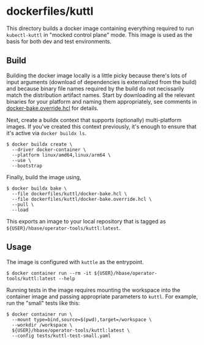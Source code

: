 <!--
 Licensed to the Apache Software Foundation (ASF) under one
 or more contributor license agreements.  See the NOTICE file
 distributed with this work for additional information
 regarding copyright ownership.  The ASF licenses this file
 to you under the Apache License, Version 2.0 (the
 "License"); you may not use this file except in compliance
 with the License.  You may obtain a copy of the License at

     http://www.apache.org/licenses/LICENSE-2.0

 Unless required by applicable law or agreed to in writing, software
 distributed under the License is distributed on an "AS IS" BASIS,
 WITHOUT WARRANTIES OR CONDITIONS OF ANY KIND, either express or implied.
 See the License for the specific language governing permissions and
 limitations under the License.
-->

# dockerfiles/kuttl

This directory builds a docker image containing everything required to run `kubectl-kuttl` in
"mocked control plane" mode. This image is used as the basis for both dev and test environments.

## Build

Building the docker image locally is a little picky because there's lots of input arguments
(download of dependencies is externalized from the build) and because binary file names required
by the build do not necissarily match the distribution artifact names. Start by downloading all
the relevant binaries for your platform and naming them appropriately, see comments in
[docker-bake.override.hcl](./docker-bake.override.hcl) for details.

Next, create a buildx context that supports (optionally) multi-platform images. If you've created
this context previously, it's enough to ensure that it's active via `docker buildx ls`.

```shell
$ docker buildx create \
  --driver docker-container \
  --platform linux/amd64,linux/arm64 \
  --use \
  --bootstrap
```

Finally, build the image using,

```shell
$ docker buildx bake \
  --file dockerfiles/kuttl/docker-bake.hcl \
  --file dockerfiles/kuttl/docker-bake.override.hcl \
  --pull \
  --load
```

This exports an image to your local repository that is tagged as `${USER}/hbase/operator-tools/kuttl:latest`.

## Usage

The image is configured with `kuttle` as the entrypoint.

```shell
$ docker container run --rm -it ${USER}/hbase/operator-tools/kuttl:latest --help

```

Running tests in the image requires mounting the workspace into the container image and passing
appropriate parameters to `kuttl`. For example, run the "small" tests like this:

```shell
$ docker container run \
  --mount type=bind,source=$(pwd),target=/workspace \
  --workdir /workspace \
  ${USER}/hbase/operator-tools/kuttl:latest \
  --config tests/kuttl-test-small.yaml
```
